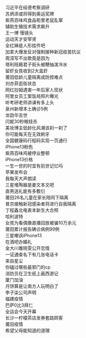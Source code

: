 习近平在绥德考察调研  
苏炳添或将得到奥运奖牌  
紫燕百味鸡食品柜里老鼠乱窜  
辅助生殖技术需求飙升  
王一博 慢镜头  
运动天才安宰贤  
全红婵是人形挂件吧  
加拿大爆发反对强制接种新冠疫苗抗议  
周深写不出歌竟是因为  
塔利班瘾君子街头被鞭抽泼冷水  
留虾女孩收到2大盒虾  
莆田低龄儿童隔离成防控难点  
刘亦菲逛街状态  
网红拉姆遇害一年后家人现状  
阿里女员工案饭局照片曝光  
听考研老师讲课有多上头  
泉州新增本土确诊5例  
龙劭华去世  
闫妮30秒眼技杀  
美妆博主低龄化风潮该刹一刹了  
你可能每天在无效刷牙  
全国健康码行程码实现一页通行  
iPhone13粉色  
紫燕百味鸡被停业整顿  
iPhone13价格  
一生一世的时宜有前世记忆吗  
苹果发布会  
我每天大声朗读  
三星堆陶器是姜文本文吧  
直男送礼能有多敷衍  
莆田26名儿童在家长陪同下隔离  
普京接触新冠感染者将进行自我隔离  
丁程鑫北电表本新生大合照  
哈利波特  
女孩为看偶像直播回放被骗10万余元  
莆田累计报告确诊病例99例  
三星嘲讽iPhone13  
在酒吧办婚礼  
金大川雎晓雯公开恋情  
一证通查名下有几张电话卡  
来自星尘  
你磕过哪些最邪门的cp  
消防员在卫生纸上画西游记  
厦门加油  
月饼算是让南方人玩明白了  
李子柒公司声明  
福建疫情  
巴萨0比3拜仁  
全运会今天开幕  
长沙一柠檬茶店发券套路顾客  
莆田疫情  
希望父母能知道的道理  
